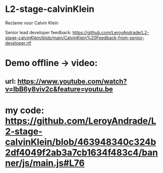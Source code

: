 # L2-stage-calvinKlein
Reclame voor Calvin Klein

Senior lead developer feedback:
https://github.com/LeroyAndrade/L2-stage-calvinKlein/blob/main/CalvinKlein%20Feedback-from-senior-developer.rtf

# Demo offline -> video:
## url: https://www.youtube.com/watch?v=IbB6y8viv2c&feature=youtu.be

# my code: https://github.com/LeroyAndrade/L2-stage-calvinKlein/blob/463948340c324b2df4049f2ab3a7cb1634f483c4/banner/js/main.js#L76
